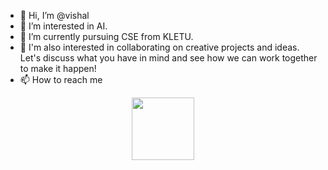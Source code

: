 - 👋 Hi, I’m @vishal
- 👀 I’m interested in AI.
- 🌱 I’m currently pursuing CSE from KLETU.
- 💞️ I'm also interested in collaborating on creative projects and ideas. Let's discuss what you have in mind and see how we can work together to make it happen!
- 📫 How to reach me 

<!---
vishal-farande/vishal-farande is a ✨ special ✨ repository because its `README.md` (this file) appears on your GitHub profile.
You can click the Preview link to take a look at your changes.
--->
  <div id="header" align="center">
  <img src="https://media.giphy.com/media/M9gbBd9nbDrOTu1Mqx/giphy.gif" width="100"/>
</div>
